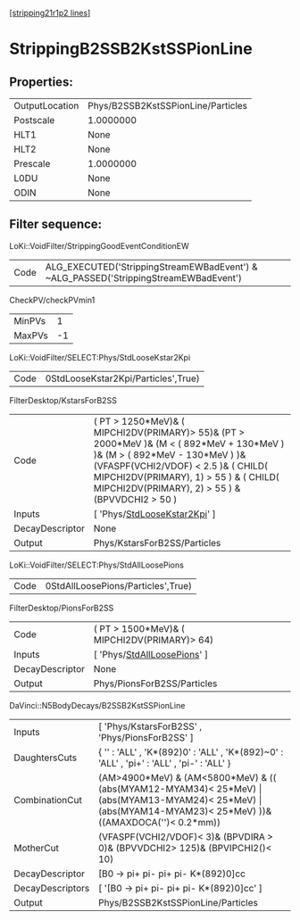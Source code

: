 [[stripping21r1p2 lines]](./stripping21r1p2-index)

# StrippingB2SSB2KstSSPionLine

## Properties:

|                |                                    |
|----------------|------------------------------------|
| OutputLocation | Phys/B2SSB2KstSSPionLine/Particles |
| Postscale      | 1.0000000                          |
| HLT1           | None                               |
| HLT2           | None                               |
| Prescale       | 1.0000000                          |
| L0DU           | None                               |
| ODIN           | None                               |

## Filter sequence:

LoKi::VoidFilter/StrippingGoodEventConditionEW

|      |                                                                                      |
|------|--------------------------------------------------------------------------------------|
| Code | ALG_EXECUTED('StrippingStreamEWBadEvent') & ~ALG_PASSED('StrippingStreamEWBadEvent') |

CheckPV/checkPVmin1

|        |     |
|--------|-----|
| MinPVs | 1   |
| MaxPVs | -1  |

LoKi::VoidFilter/SELECT:Phys/StdLooseKstar2Kpi

|      |                                     |
|------|-------------------------------------|
| Code | 0StdLooseKstar2Kpi/Particles',True) |

FilterDesktop/KstarsForB2SS

|                 |                                                                                                                                                                                                                                                                            |
|-----------------|----------------------------------------------------------------------------------------------------------------------------------------------------------------------------------------------------------------------------------------------------------------------------|
| Code            | ( PT \> 1250\*MeV)& ( MIPCHI2DV(PRIMARY)\> 55)& (PT \> 2000\*MeV )& (M \< ( 892\*MeV + 130\*MeV ) )& (M \> ( 892\*MeV - 130\*MeV ) )& (VFASPF(VCHI2/VDOF) \< 2.5 )& ( CHILD( MIPCHI2DV(PRIMARY), 1) \> 55 ) & ( CHILD( MIPCHI2DV(PRIMARY), 2) \> 55 ) & (BPVVDCHI2 \> 50 ) |
| Inputs          | [ 'Phys/[StdLooseKstar2Kpi](./stripping21r1p2-commonparticles-stdloosekstar2kpi)' ]                                                                                                                                                                                      |
| DecayDescriptor | None                                                                                                                                                                                                                                                                       |
| Output          | Phys/KstarsForB2SS/Particles                                                                                                                                                                                                                                               |

LoKi::VoidFilter/SELECT:Phys/StdAllLoosePions

|      |                                    |
|------|------------------------------------|
| Code | 0StdAllLoosePions/Particles',True) |

FilterDesktop/PionsForB2SS

|                 |                                                                                     |
|-----------------|-------------------------------------------------------------------------------------|
| Code            | ( PT \> 1500\*MeV)& ( MIPCHI2DV(PRIMARY)\> 64)                                      |
| Inputs          | [ 'Phys/[StdAllLoosePions](./stripping21r1p2-commonparticles-stdallloosepions)' ] |
| DecayDescriptor | None                                                                                |
| Output          | Phys/PionsForB2SS/Particles                                                         |

DaVinci::N5BodyDecays/B2SSB2KstSSPionLine

|                  |                                                                                                                                                                          |
|------------------|--------------------------------------------------------------------------------------------------------------------------------------------------------------------------|
| Inputs           | [ 'Phys/KstarsForB2SS' , 'Phys/PionsForB2SS' ]                                                                                                                         |
| DaughtersCuts    | { '' : 'ALL' , 'K\*(892)0' : 'ALL' , 'K\*(892)~0' : 'ALL' , 'pi+' : 'ALL' , 'pi-' : 'ALL' }                                                                              |
| CombinationCut   | (AM\>4900\*MeV) & (AM\<5800\*MeV) & (( (abs(MYAM12-MYAM34)\< 25\*MeV) \| (abs(MYAM13-MYAM24)\< 25\*MeV) \| (abs(MYAM14-MYAM23)\< 25\*MeV) ))& ((AMAXDOCA('')\< 0.2\*mm)) |
| MotherCut        | (VFASPF(VCHI2/VDOF)\< 3)& (BPVDIRA \> 0)& (BPVVDCHI2\> 125)& (BPVIPCHI2()\< 10)                                                                                          |
| DecayDescriptor  | [B0 -\> pi+ pi- pi+ pi- K\*(892)0]cc                                                                                                                                   |
| DecayDescriptors | [ '[B0 -\> pi+ pi- pi+ pi- K\*(892)0]cc' ]                                                                                                                           |
| Output           | Phys/B2SSB2KstSSPionLine/Particles                                                                                                                                       |
